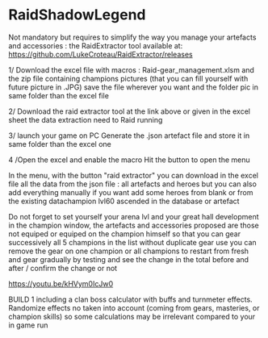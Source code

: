 # RaidShadowLegend
Not mandatory but requires to simplify the way you manage your artefacts and accessories : the RaidExtractor tool available at: https://github.com/LukeCroteau/RaidExtractor/releases

1/ Download the excel file with macros : Raid-gear_management.xlsm and the zip file containing champions pictures (that you can fill yourself with future picture in .JPG)
   save the file wherever you want and the folder pic in same folder than the excel file

2/ Download the raid extractor tool at the link above or given in the excel sheet
   the data extraction need to Raid running

3/ launch your game on PC
   Generate the .json artefact file and store it in same folder than the excel one

4 /Open the excel and enable the macro
   Hit the button to open the menu


In the menu, with the button "raid extractor" you can download in the excel file all the data from the json file : all artefacts and heroes
but you can also add everything manually if you want add some heroes from blank or from the existing datachampion lvl60 ascended in the database or artefact

Do not forget to set yourself your arena lvl and your great hall development
in the champion window, the artefacts and accessories proposed are those not equiped or equiped on the champion himself so that you can gear successively all 5 champions in the list without duplicate gear use
you can remove the gear on one champion or all champions to restart from fresh and gear gradually by testing and see the change in the total before and after / confirm the change or not

https://youtu.be/kHVym0IcJw0

BUILD 1 
including a clan boss calculator with buffs and turnmeter effects. Randomize effects no taken into account (coming from gears, masteries, or champion skills) so some calculations may be irrelevant compared to your in game run 
